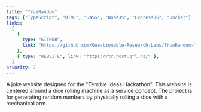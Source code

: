 ```yaml
---
title: "TrueRandom"
tags: ["TypeScript", "HTML", "SASS", "NodeJS", "ExpressJS", "Docker"]
links:
  [
    {
      type: "GITHUB",
      link: "https://github.com/Questionable-Research-Labs/TrueRandom-MainServer",
    },
    { type: "WEBSITE", link: "https://tr.host.qrl.nz/" },
  ]
priority: 7
---
```


A joke website designed for the "Terrible Ideas Hackathon". This website is centered around a dice rolling machine as a service concept. The project is for generating random numbers by physically rolling a dice with a mechanical arm.
